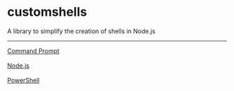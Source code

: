 # customshells
A library to simplify the creation of shells in Node.js 
<hr>
<a href='https://github.com/Awpatterson217/customshells/blob/master/lib/commandprompt/README.md'>
Command Prompt
</a>
<br /><br>
<a href='https://github.com/Awpatterson217/customshells/blob/master/lib/nodeshell/README.md'>
Node.js
</a>
<br /><br>
<a href='https://github.com/Awpatterson217/customshells/blob/master/lib/powershell/README.md'>
PowerShell
</a>